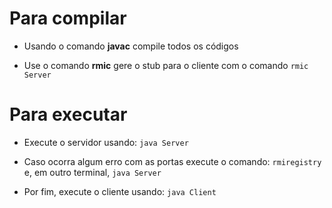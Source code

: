 # Para compilar 

- Usando o comando **javac** compile todos os códigos 

- Use o comando **rmic** gere o stub para o cliente com o comando `rmic Server`  

# Para executar

- Execute o servidor usando: `java Server` 

- Caso ocorra algum erro com as portas execute o comando: `rmiregistry` e, em outro terminal, `java Server` 

- Por fim, execute o cliente usando: `java Client`

